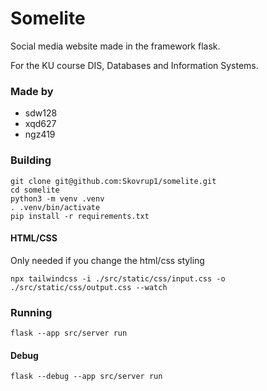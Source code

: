 # Somelite
Social media website made in the framework flask.

For the KU course DIS, Databases and Information Systems.

### Made by
- sdw128
- xqd627
- ngz419

### Building
```
git clone git@github.com:Skovrup1/somelite.git
cd somelite
python3 -m venv .venv
. .venv/bin/activate
pip install -r requirements.txt
```
#### HTML/CSS
Only needed if you change the html/css styling
```
npx tailwindcss -i ./src/static/css/input.css -o ./src/static/css/output.css --watch
```
### Running
```
flask --app src/server run
```
#### Debug
```
flask --debug --app src/server run
```
